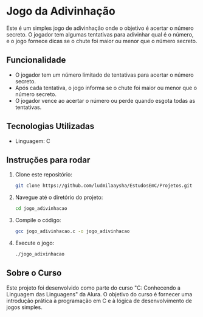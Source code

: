 # Jogo da Adivinhação

Este é um simples jogo de adivinhação onde o objetivo é acertar o número secreto. O jogador tem algumas tentativas para adivinhar qual é o número, e o jogo fornece dicas se o chute foi maior ou menor que o número secreto.

## Funcionalidade

- O jogador tem um número limitado de tentativas para acertar o número secreto.
- Após cada tentativa, o jogo informa se o chute foi maior ou menor que o número secreto.
- O jogador vence ao acertar o número ou perde quando esgota todas as tentativas.

## Tecnologias Utilizadas

- Linguagem: C

## Instruções para rodar

1. Clone este repositório:
   ```bash
   git clone https://github.com/ludmilaaysha/EstudosEmC/Projetos.git
2. Navegue até o diretório do projeto:
    ```bash
    cd jogo_adivinhacao
3. Compile o código:
    ```bash
    gcc jogo_adivinhacao.c -o jogo_adivinhacao
4. Execute o jogo:
    ```bash
    ./jogo_adivinhacao

## Sobre o Curso
Este projeto foi desenvolvido como parte do curso "C: Conhecendo a Linguagem das Linguagens" da Alura. O objetivo do curso é fornecer uma introdução prática à programação em C e à lógica de desenvolvimento de jogos simples.

